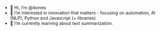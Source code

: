- 👋 Hi, I’m @ikones
- 👀 I’m interested in innovation that matters - focusing on automation, AI (NLP), Python and Javascript (+ libraries)
- 🌱 I’m currently learning about text summarization.

<!---
ikones/ikones is a ✨ special ✨ repository because its `README.md` (this file) appears on your GitHub profile.
You can click the Preview link to take a look at your changes.
--->
